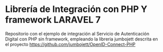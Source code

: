 # Librería de Integración con PHP Y framework LARAVEL 7
Repositorio con el ejemplo de integración al Servicio de Autenticación Digital con PHP sin framework, empleando la libreria jumbojett descrita en el proyecto https://github.com/jumbojett/OpenID-Connect-PHP 
